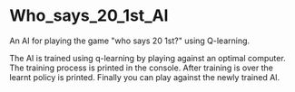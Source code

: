 # Who_says_20_1st_AI
An AI for playing the game "who says 20 1st?" using Q-learning.

The AI is trained using q-learning by playing against an optimal computer. The training process is printed in the console. After training is over the learnt policy is printed. Finally you can play against the newly trained AI.
